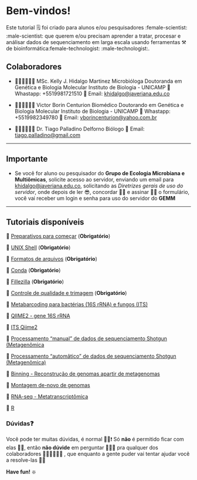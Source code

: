 # Bem-vindos!
Este tutorial 🗒 foi criado para alunos e/ou pesquisadores :female-scientist: :male-scientist: que querem e/ou precisam aprender a tratar, procesar e análisar dados de sequenciamento em larga escala usando ferramentas ⚒  de bioinformática:female-technologist: :male-technologist:. 

## Colaboradores

* 👩🏻‍💻👩🏻‍🔬 MSc. Kelly J. Hidalgo Martinez
Microbióloga
Doutoranda em Genética e Biologia Molecular
Instituto de Biologia - UNICAMP
📱 Whastapp: +5519981721510
📧 Email: khidalgo@javeriana.edu.co

* 👨🏻‍💻👨🏻‍🔬 Victor Borin Centurion
Biomédico
Doutorando em Genética e Biologia Molecular
Instituto de Biologia - UNICAMP
📱 Whastapp: +5519982349780
📧 Email: vborincenturion@yahoo.com.br

* 👨🏻‍💻👨🏻‍🔬 Dr. Tiago Palladino Delforno
Biólogo
📧 Email: tiago.palladino@gmail.com


---
    
## **Importante**
* Se você for aluno ou pesquisador do **Grupo de Ecologia Microbiana e Multiômicas**, solicite acesso ao servidor, enviando um email para khidalgo@javeriana.edu.co, solicitando as *Diretrizes gerais de uso do servidor*, onde depois de ler 😎, concordar 👌🏼 e assinar ✍🏼 o formulário, você vai receber um login e senha para uso do servidor do **GEMM**


---
## Tutoriais disponíveis
🔗 [Preparativos para começar](https://github.com/GEMM-DRM/Tutoriais-GEMM/blob/master/preparativos_para_come%C3%A7ar.md) (**Obrigatório**)

🔗 [UNIX Shell](https://github.com/GEMM-DRM/Tutoriais-GEMM/blob/master/UNIX_Shell.md) (**Obrigatório**)

🔗 [Formatos de arquivos](https://) (**Obrigatório**)

🔗 [Conda](https://) (**Obrigatório**)

🔗 [Fillezilla](https://) (**Obrigatório**)

🔗 [Controle de qualidade e trimagem](https://) (**Obrigatório**)

🔗 [Metabarcoding para bactérias (16S rRNA) e fungos (ITS)](https://)

🔗 [QIIME2 - gene 16S rRNA](https://)

🔗 [ITS Qiime2](https://)

🔗 [Processamento “manual” de dados de sequenciamento Shotgun (Metagenômica](https://)

🔗 [Processamento “automâtico” de dados de sequenciamento Shotgun (Metagenômica)](https://)

🔗 [Binning - Reconstrução de genomas apartir de metagenomas](https://)

🔗 [Montagem de-novo de genomas](https://)

🔗 [RNA-seq - Metatranscriptômica](https://)

🔗 [R](https://)


### Dúvidas❓ 
Você pode ter muitas dúvidas, é normal 👍🏼❗️ Só **não** é permitido ficar com elas 👎🏼, então **não dúvide** em perguntar  🙋🏻‍♀️  pra qualquer dos colaboradores 👩🏻‍💻👨🏻‍💻 , que enquanto a gente puder vai tentar ajudar você a resolve-las 🙌🏼 

**Have fun!** :sparkle: 

 
